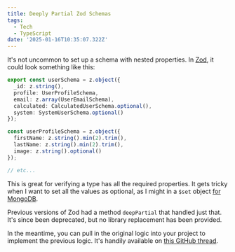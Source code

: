 ```yaml
---
title: Deeply Partial Zod Schemas
tags:
  - Tech
  - TypeScript
date: '2025-01-16T10:35:07.322Z'
---
```


It's not uncommon to set up a schema with nested properties. In [Zod](https://zod.dev/), it could look something like this:

```TypeScript
export const userSchema = z.object({
  _id: z.string(),
  profile: UserProfileSchema,
  email: z.array(UserEmailSchema),
  calculated: CalculatedUserSchema.optional(),
  system: SystemUserSchema.optional()
});

const userProfileSchema = z.object({
  firstName: z.string().min(2).trim(),
  lastName: z.string().min(2).trim(),
  image: z.string().optional()
});

// etc...
```

This is great for verifying a type has all the required properties. It gets tricky when I want to set all the values as optional, as I might in a `$set` object [for MongoDB](/objectidconversion).

Previous versions of Zod had a method `deepPartial` that handled just that. It's since been deprecated, but no library replacement has been provided.

In the meantime, you can pull in the original logic into your project to implement the previous logic. It's handily available on [this GitHub thread](https://github.com/colinhacks/zod/issues/2854#issuecomment-2350046127).
